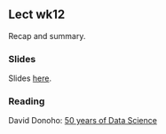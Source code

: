 
## Lect wk12

Recap and summary. 


### Slides

Slides [here](https://drive.google.com/open?id=1nDL9EUMk2L1HRMryAoenaDWRTd7RQTdCKqsRvHxxL7Q).


### Reading

David Donoho: [50 years of Data Science](https://dl.dropboxusercontent.com/u/23421017/50YearsDataScience.pdf)

